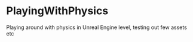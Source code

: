 # PlayingWithPhysics
 Playing around with physics in Unreal Engine level, testing out few assets etc
